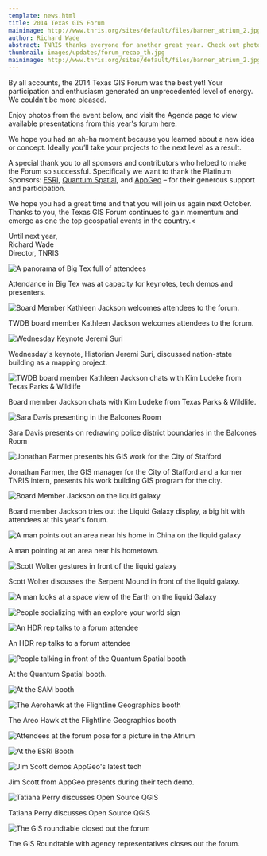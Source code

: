 ```yaml
---
template: news.html
title: 2014 Texas GIS Forum
mainimage: http://www.tnris.org/sites/default/files/banner_atrium_2.jpg
author: Richard Wade
abstract: TNRIS thanks everyone for another great year. Check out photos and highlights from this year's event.
thumbnail: images/updates/forum_recap_th.jpg
mainimage: http://www.tnris.org/sites/default/files/banner_atrium_2.jpg
---
```


By all accounts, the 2014 Texas GIS Forum was the best yet! Your participation and enthusiasm generated an unprecedented level of energy. We couldn’t be more pleased.
 
Enjoy photos from the event below, and visit the Agenda page to view available presentations from this year's forum [here](http://www.tnris.org/2014gisforum#agenda).

We hope you had an ah-ha moment because you learned about a new idea or concept. Ideally you’ll take your projects to the next level as a result.
 
A special thank you to all sponsors and contributors who helped to make the Forum so successful.  Specifically we want to thank the  Platinum Sponsors: [ESRI](http://www.esri.com), [Quantum Spatial](http://www.quantumspatial.com), and [AppGeo](http://www.appgeo.com) – for their generous support and participation.
 
We hope you had a great time and that you will join us again next October. Thanks to you, the Texas GIS Forum continues to gain momentum and emerge as one the top geospatial events in the country.<
 
Until next year,<br>
Richard Wade<br>
Director, TNRIS


<img src="http://www.tnris.org/sites/default/files/big_tex_panorama.jpg"  alt="A panorama of Big Tex full of attendees">
<p>Attendance in Big Tex was at capacity for keynotes, tech demos and presenters.</p>
<img src="http://www.tnris.org/sites/default/files/jackson_intro.jpg"  alt="Board Member Kathleen Jackson welcomes attendees to the forum.">
<p>TWDB board member Kathleen Jackson welcomes attendees to the forum.</p>
<img src="http://www.tnris.org/sites/default/files/jeremi_suri_gesture.jpg"  alt="Wednesday Keynote Jeremi Suri">
<p>Wednesday's keynote, Historian Jeremi Suri, discussed nation-state building as a mapping project.</p>
<img src="http://www.tnris.org/sites/default/files/jackson_wade_ludeke.jpg"  alt="TWDB board member Kathleen Jackson chats with Kim Ludeke from Texas Parks & Wildlife">
<p>Board member Jackson chats with Kim Ludeke from Texas Parks & Wildlife.</p>
<img src="http://www.tnris.org/sites/default/files/sara_davis.jpg"  alt="Sara Davis presenting in the Balcones Room">
<p>Sara Davis presents on redrawing police district boundaries in the Balcones Room</p>
<img src="http://www.tnris.org/sites/default/files/farmer_balcones.jpg"  alt="Jonathan Farmer presents his GIS work for the City of Stafford">
<p>Jonathan Farmer, the GIS manager for the City of Stafford and a former TNRIS intern, presents his work building GIS program for the city.</p>
<img src="http://www.tnris.org/sites/default/files/liquid_galaxy_jackson.jpg"  alt="Board Member Jackson on the liquid galaxy">
<p>Board member Jackson tries out the Liquid Galaxy display, a big hit with attendees at this year's forum.</p>
<img src="http://www.tnris.org/sites/default/files/liquid_galaxy_pointing.jpg"  alt="A man points out an area near his home in China on the liquid galaxy">
<p>A man pointing at an area near his hometown.</p>
<img src="http://www.tnris.org/sites/default/files/wolter_liquid.jpg"  alt="Scott Wolter gestures in front of the liquid galaxy">
<p>Scott Wolter discusses the Serpent Mound in front of the liquid galaxy.</p>
<img src="http://www.tnris.org/sites/default/files/liquid_galaxy_globe.jpg"  alt="A man looks at a space view of the Earth on the liquid Galaxy">
<p></p>
<img src="http://www.tnris.org/sites/default/files/explore_ur_world.jpg"  alt="People socializing with an explore your world sign">
<p></p>
<img src="http://www.tnris.org/sites/default/files/hdr_booth.jpg"  alt="An HDR rep talks to a forum attendee">
<p>An HDR rep talks to a forum attendee</p>
<img src="http://www.tnris.org/sites/default/files/quantum_booth_2.jpg"  alt="People talking in front of the Quantum Spatial booth">
<p>At the Quantum Spatial booth.</p>
<img src="http://www.tnris.org/sites/default/files/sam_booth_2.jpg"  alt="At the SAM booth">
<p></p>
<img src="http://www.tnris.org/sites/default/files/areo_hawk.jpg"  alt="The Aerohawk at the Flightline Geographics booth">
<p>The Areo Hawk at the Flightline Geographics booth</p>
<img src="http://www.tnris.org/sites/default/files/shelby_gayla.jpg"  alt="Attendees at the forum pose for a picture in the Atrium">
<p></p>
<img src="http://www.tnris.org/sites/default/files/esri_computer.jpg"  alt="At the ESRI Booth">
<p></p>
<img src="http://www.tnris.org/sites/default/files/scott_appgeo.jpg"  alt="Jim Scott demos AppGeo's latest tech">
<p>Jim Scott from AppGeo presents during their tech demo.</p>
<img src="http://www.tnris.org/sites/default/files/tatiana_perry.jpg"  alt="Tatiana Perry discusses Open Source QGIS">
<p>Tatiana Perry discusses Open Source QGIS</p>
<img src="http://www.tnris.org/sites/default/files/roundtable_bigtex.jpg"  alt="The GIS roundtable closed out the forum">
<p>The GIS Roundtable with agency representatives closes out the forum.</p>